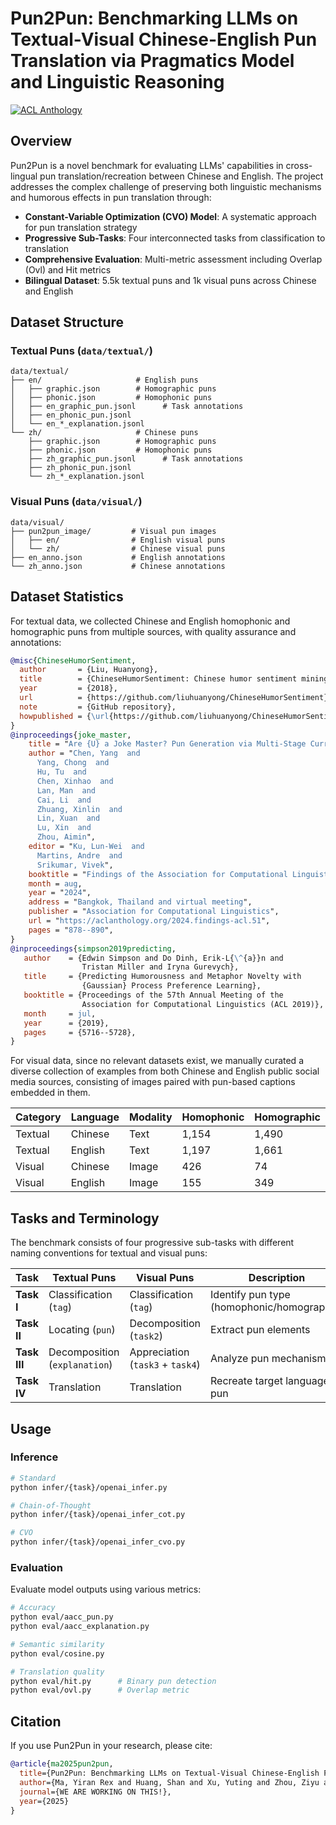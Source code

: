 # Pun2Pun: Benchmarking LLMs on Textual-Visual Chinese-English Pun Translation via Pragmatics Model and Linguistic Reasoning

[![ACL Anthology](https://img.shields.io/badge/ACL%20Anthology-2025.acl--srw.23-1f6feb.svg)](https://aclanthology.org/2025.acl-srw.23/)

## Overview

Pun2Pun is a novel benchmark for evaluating LLMs' capabilities in cross-lingual pun translation/recreation between Chinese and English. The project addresses the complex challenge of preserving both linguistic mechanisms and humorous effects in pun translation through:

- **Constant-Variable Optimization (CVO) Model**: A systematic approach for pun translation strategy
- **Progressive Sub-Tasks**: Four interconnected tasks from classification to translation
- **Comprehensive Evaluation**: Multi-metric assessment including Overlap (Ovl) and Hit metrics
- **Bilingual Dataset**: 5.5k textual puns and 1k visual puns across Chinese and English

## Dataset Structure

### Textual Puns (`data/textual/`)
```
data/textual/
├── en/                     # English puns
│   ├── graphic.json        # Homographic puns
│   ├── phonic.json         # Homophonic puns
│   ├── en_graphic_pun.jsonl      # Task annotations
│   ├── en_phonic_pun.jsonl       
│   └── en_*_explanation.jsonl    
└── zh/                     # Chinese puns
    ├── graphic.json        # Homographic puns
    ├── phonic.json         # Homophonic puns
    ├── zh_graphic_pun.jsonl      # Task annotations
    ├── zh_phonic_pun.jsonl       
    └── zh_*_explanation.jsonl    
```

### Visual Puns (`data/visual/`)
```
data/visual/
├── pun2pun_image/         # Visual pun images
│   ├── en/                # English visual puns
│   └── zh/                # Chinese visual puns
├── en_anno.json           # English annotations
└── zh_anno.json           # Chinese annotations
```

## Dataset Statistics

For textual data, we collected Chinese and English homophonic and homographic puns from multiple sources, with quality assurance and annotations: 

```bibtex
@misc{ChineseHumorSentiment,
  author       = {Liu, Huanyong},
  title        = {ChineseHumorSentiment: Chinese humor sentiment mining including corpus build and NLP methods},
  year         = {2018},
  url          = {https://github.com/liuhuanyong/ChineseHumorSentiment},
  note         = {GitHub repository},
  howpublished = {\url{https://github.com/liuhuanyong/ChineseHumorSentiment}}
}
@inproceedings{joke_master,
    title = "Are {U} a Joke Master? Pun Generation via Multi-Stage Curriculum Learning towards a Humor {LLM}",
    author = "Chen, Yang  and
      Yang, Chong  and
      Hu, Tu  and
      Chen, Xinhao  and
      Lan, Man  and
      Cai, Li  and
      Zhuang, Xinlin  and
      Lin, Xuan  and
      Lu, Xin  and
      Zhou, Aimin",
    editor = "Ku, Lun-Wei  and
      Martins, Andre  and
      Srikumar, Vivek",
    booktitle = "Findings of the Association for Computational Linguistics ACL 2024",
    month = aug,
    year = "2024",
    address = "Bangkok, Thailand and virtual meeting",
    publisher = "Association for Computational Linguistics",
    url = "https://aclanthology.org/2024.findings-acl.51",
    pages = "878--890",
}
@inproceedings{simpson2019predicting,
   author    = {Edwin Simpson and Do Dinh, Erik-L{\^{a}}n and
                Tristan Miller and Iryna Gurevych},
   title     = {Predicting Humorousness and Metaphor Novelty with
                {Gaussian} Process Preference Learning},
   booktitle = {Proceedings of the 57th Annual Meeting of the
                Association for Computational Linguistics (ACL 2019)},
   month     = jul,
   year      = {2019},
   pages     = {5716--5728},
}
```

For visual data, since no relevant datasets exist, we manually curated a diverse collection of examples from both Chinese and English public social media sources, consisting of images paired with pun-based captions embedded in them.

| Category | Language | Modality | Homophonic | Homographic |
|----------|----------|----------|------------|-------------|
| Textual | Chinese | Text | 1,154 | 1,490 |
| Textual | English | Text | 1,197 | 1,661 |
| Visual | Chinese | Image | 426 | 74 |
| Visual | English | Image | 155 | 349 |

## Tasks and Terminology

The benchmark consists of four progressive sub-tasks with different naming conventions for textual and visual puns:

| Task | Textual Puns | Visual Puns | Description |
|------|-------------|-------------|-------------|
| **Task I** | Classification (`tag`) | Classification (`tag`) | Identify pun type (homophonic/homographic) |
| **Task II** | Locating (`pun`) | Decomposition (`task2`) | Extract pun elements |
| **Task III** | Decomposition (`explanation`) | Appreciation (`task3` + `task4`) | Analyze pun mechanism |
| **Task IV** | Translation | Translation | Recreate target language pun |

## Usage

### Inference


```bash
# Standard
python infer/{task}/openai_infer.py

# Chain-of-Thought
python infer/{task}/openai_infer_cot.py

# CVO
python infer/{task}/openai_infer_cvo.py
```


### Evaluation

Evaluate model outputs using various metrics:

```bash
# Accuracy
python eval/aacc_pun.py
python eval/aacc_explanation.py

# Semantic similarity
python eval/cosine.py

# Translation quality
python eval/hit.py      # Binary pun detection
python eval/ovl.py      # Overlap metric
```




## Citation

If you use Pun2Pun in your research, please cite:

```bibtex
@article{ma2025pun2pun,
  title={Pun2Pun: Benchmarking LLMs on Textual-Visual Chinese-English Pun Translation via Pragmatics Model and Linguistic Reasoning},
  author={Ma, Yiran Rex and Huang, Shan and Xu, Yuting and Zhou, Ziyu and Wei, Yuanxi},
  journal={WE ARE WORKING ON THIS!},
  year={2025}
}
```
